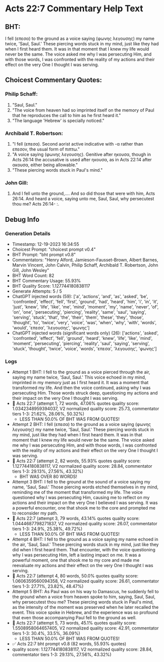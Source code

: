 # Acts 22:7 Commentary Help Text

## BHT:
I fell (επεσα) to the ground as a voice saying (φωνης λεγουσης) my name twice, 'Saul, Saul.' These piercing words stuck in my mind, just like they had when I first heard them. It was in that moment that I knew my life would never be the same. The voice asked me why I was persecuting Him, and with those words, I was confronted with the reality of my actions and their effect on the very One I thought I was serving.

## Choicest Commentary Quotes:
### Philip Schaff:
1. "Saul, Saul." 
2. "The voice from heaven had so imprinted itself on the memory of Paul that he reproduces the call to him as he first heard it."
3. "The language 'Hebrew' is specially noticed."

### Archibald T. Robertson:
1. "I fell (επεσα). Second aorist active indicative with -α rather than επεσον, the usual form of πιπτω."
2. "A voice saying (φωνης λεγουσης). Genitive after ηκουσα, though in Acts 26:14 the accusative is used after ηκουσα, as in Acts 22:14 after ακουσα, either being allowable."
3. "These piercing words stuck in Paul's mind."

### John Gill:
1. And I fell unto the ground,.... And so did those that were with him, Acts 26:14.
And heard a voice, saying unto me, Saul, Saul, why persecutest thou me? Acts 26:14- :.



## Debug Info
### Generation Details
- Timestamp: 12-19-2023 16:34:55
- Choicest Prompt: "choicest prompt v0.4"
- BHT Prompt: "bht prompt v0.8"
- Commentators: "Henry Alford, Jamieson-Fausset-Brown, Albert Barnes, Marvin Vincent, John Calvin, Philip Schaff, Archibald T. Robertson, John Gill, John Wesley"
- BHT Word Count: 82
- BHT Commentary Usage: 55.93%
- BHT Quality Score: 1.127744180838117
- Generate Attempts: 5 / 5
- ChatGPT injected words (59):
	['a', 'actions', 'and', 'as', 'asked', 'be', 'confronted', 'effect', 'fell', 'first', 'ground', 'had', 'heard', 'him', 'i', 'in', 'it', 'just', 'knew', 'life', 'like', 'me', 'mind', 'moment', 'my', 'name', 'never', 'of', 'on', 'one', 'persecuting', 'piercing', 'reality', 'same', 'saul', 'saying', 'serving', 'stuck', 'that', 'the', 'their', 'them', 'these', 'they', 'those', 'thought', 'to', 'twice', 'very', 'voice', 'was', 'when', 'why', 'with', 'words', 'would', 'επεσα', 'λεγουσης', 'φωνης']
- ChatGPT injected words (significant words only) (26):
	['actions', 'asked', 'confronted', 'effect', 'fell', 'ground', 'heard', 'knew', 'life', 'like', 'mind', 'moment', 'persecuting', 'piercing', 'reality', 'saul', 'saying', 'serving', 'stuck', 'thought', 'twice', 'voice', 'words', 'επεσα', 'λεγουσης', 'φωνης']

### Logs
- Attempt 1 BHT: I fell to the ground as a voice pierced through the air, saying my name twice, 'Saul, Saul.' This voice echoed in my mind, imprinted in my memory just as I first heard it. It was a moment that transformed my life. And then the voice continued, asking why I was persecuting Him. Those words struck deep, questioning my actions and their impact on the very One I thought I was serving.
- 🔄 Acts 22:7 (attempt 1, 72 words, 47.06% quotes quality score: 1.0342348959394037, V2 normalized quality score: 25.73, commentator tiers 1-3: 21.62%, 28.06%, 50.32%) 
	- LESS THAN 50.0% OF BHT WAS FROM QUOTES!
- Attempt 2 BHT: I fell (επεσα) to the ground as a voice saying (φωνης λεγουσης) my name twice, 'Saul, Saul.' These piercing words stuck in my mind, just like they had when I first heard them. It was in that moment that I knew my life would never be the same. The voice asked me why I was persecuting Him, and with those words, I was confronted with the reality of my actions and their effect on the very One I thought I was serving.
- 🔄 Acts 22:7 (attempt 2, 82 words, 55.93% quotes quality score: 1.127744180838117, V2 normalized quality score: 28.84, commentator tiers 1-3: 29.13%, 27.56%, 43.32%) 
	- BHT WAS OVER 80 WORDS!
- Attempt 3 BHT: I fell to the ground at the sound of a voice saying my name, 'Saul, Saul.' Those piercing words etched themselves in my mind, reminding me of the moment that transformed my life. The voice questioned why I was persecuting Him, causing me to reflect on my actions and their impact on the very One I believed I was serving. It was a powerful encounter, one that shook me to the core and prompted me to reconsider my path.
- 🔄 Acts 22:7 (attempt 3, 79 words, 43.14% quotes quality score: 1.0444687798271837, V2 normalized quality score: 26.07, commentator tiers 1-3: 24.9%, 25.38%, 49.72%) 
	- LESS THAN 50.0% OF BHT WAS FROM QUOTES!
- Attempt 4 BHT: I fell to the ground as a voice saying my name echoed in the air, 'Saul, Saul.' These piercing words stuck in my mind, just like they did when I first heard them. That encounter, with the voice questioning why I was persecuting Him, left a lasting impact on me. It was a powerful moment, one that shook me to my core and made me reevaluate my actions and their effect on the very One I thought I was serving.
- 🔄 Acts 22:7 (attempt 4, 80 words, 50.0% quotes quality score: 1.0606359560094358, V2 normalized quality score: 26.61, commentator tiers 1-3: 27.71%, 23.82%, 48.47%)
- Attempt 5 BHT: As Paul was on his way to Damascus, he suddenly fell to the ground when a voice from heaven spoke to him, saying, Saul, Saul, why persecutest thou me? These piercing words stuck in Paul's mind, as the intensity of the moment was preserved when he later recalled the event. This voice spoke in Hebrew, and the experience was so profound that even those accompanying Paul fell to the ground as well.
- 🔄 Acts 22:7 (attempt 5, 73 words, 45.1% quotes quality score: 1.5508958064657405, V2 normalized quality score: 42.91, commentator tiers 1-3: 30.4%, 33.5%, 36.09%) 
	- LESS THAN 50.0% OF BHT WAS FROM QUOTES!
- ✅ Acts 22:7 bht prompt v0.8 (82 words, 55.93% quotes)
- quality score: 1.127744180838117, V2 normalized quality score: 28.84, commentator tiers 1-3: 29.13%, 27.56%, 43.32%)